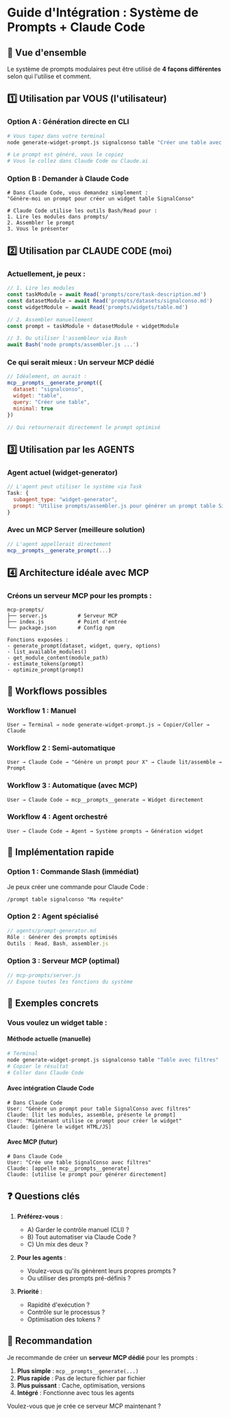 # Guide d'Intégration : Système de Prompts + Claude Code

## 🎯 Vue d'ensemble

Le système de prompts modulaires peut être utilisé de **4 façons différentes** selon qui l'utilise et comment.

## 1️⃣ Utilisation par VOUS (l'utilisateur)

### Option A : Génération directe en CLI
```bash
# Vous tapez dans votre terminal
node generate-widget-prompt.js signalconso table "Créer une table avec filtres"

# Le prompt est généré, vous le copiez
# Vous le collez dans Claude Code ou Claude.ai
```

### Option B : Demander à Claude Code
```
# Dans Claude Code, vous demandez simplement :
"Génère-moi un prompt pour créer un widget table SignalConso"

# Claude Code utilise les outils Bash/Read pour :
1. Lire les modules dans prompts/
2. Assembler le prompt
3. Vous le présenter
```

## 2️⃣ Utilisation par CLAUDE CODE (moi)

### Actuellement, je peux :

```javascript
// 1. Lire les modules
const taskModule = await Read('prompts/core/task-description.md')
const datasetModule = await Read('prompts/datasets/signalconso.md')
const widgetModule = await Read('prompts/widgets/table.md')

// 2. Assembler manuellement
const prompt = taskModule + datasetModule + widgetModule

// 3. Ou utiliser l'assembleur via Bash
await Bash('node prompts/assembler.js ...')
```

### Ce qui serait mieux : Un serveur MCP dédié

```javascript
// Idéalement, on aurait :
mcp__prompts__generate_prompt({
  dataset: "signalconso",
  widget: "table",
  query: "Créer une table",
  minimal: true
})

// Qui retournerait directement le prompt optimisé
```

## 3️⃣ Utilisation par les AGENTS

### Agent actuel (widget-generator)
```javascript
// L'agent peut utiliser le système via Task
Task: {
  subagent_type: "widget-generator",
  prompt: "Utilise prompts/assembler.js pour générer un prompt table SignalConso"
}
```

### Avec un MCP Server (meilleure solution)
```javascript
// L'agent appellerait directement
mcp__prompts__generate_prompt(...)
```

## 4️⃣ Architecture idéale avec MCP

### Créons un serveur MCP pour les prompts :

```
mcp-prompts/
├── server.js          # Serveur MCP
├── index.js           # Point d'entrée
└── package.json       # Config npm

Fonctions exposées :
- generate_prompt(dataset, widget, query, options)
- list_available_modules()
- get_module_content(module_path)
- estimate_tokens(prompt)
- optimize_prompt(prompt)
```

## 🔄 Workflows possibles

### Workflow 1 : Manuel
```
User → Terminal → node generate-widget-prompt.js → Copier/Coller → Claude
```

### Workflow 2 : Semi-automatique
```
User → Claude Code → "Génère un prompt pour X" → Claude lit/assemble → Prompt
```

### Workflow 3 : Automatique (avec MCP)
```
User → Claude Code → mcp__prompts__generate → Widget directement
```

### Workflow 4 : Agent orchestré
```
User → Claude Code → Agent → Système prompts → Génération widget
```

## 🚀 Implémentation rapide

### Option 1 : Commande Slash (immédiat)
Je peux créer une commande pour Claude Code :
```
/prompt table signalconso "Ma requête"
```

### Option 2 : Agent spécialisé
```javascript
// agents/prompt-generator.md
Rôle : Générer des prompts optimisés
Outils : Read, Bash, assembler.js
```

### Option 3 : Serveur MCP (optimal)
```javascript
// mcp-prompts/server.js
// Expose toutes les fonctions du système
```

## 📝 Exemples concrets

### Vous voulez un widget table :

#### Méthode actuelle (manuelle)
```bash
# Terminal
node generate-widget-prompt.js signalconso table "Table avec filtres"
# Copier le résultat
# Coller dans Claude Code
```

#### Avec intégration Claude Code
```
# Dans Claude Code
User: "Génère un prompt pour table SignalConso avec filtres"
Claude: [lit les modules, assemble, présente le prompt]
User: "Maintenant utilise ce prompt pour créer le widget"
Claude: [génère le widget HTML/JS]
```

#### Avec MCP (futur)
```
# Dans Claude Code
User: "Crée une table SignalConso avec filtres"
Claude: [appelle mcp__prompts__generate]
Claude: [utilise le prompt pour générer directement]
```

## ❓ Questions clés

1. **Préférez-vous** :
   - A) Garder le contrôle manuel (CLI) ?
   - B) Tout automatiser via Claude Code ?
   - C) Un mix des deux ?

2. **Pour les agents** :
   - Voulez-vous qu'ils génèrent leurs propres prompts ?
   - Ou utiliser des prompts pré-définis ?

3. **Priorité** :
   - Rapidité d'exécution ?
   - Contrôle sur le processus ?
   - Optimisation des tokens ?

## 🎯 Recommandation

Je recommande de créer un **serveur MCP dédié** pour les prompts :

1. **Plus simple** : `mcp__prompts__generate(...)` 
2. **Plus rapide** : Pas de lecture fichier par fichier
3. **Plus puissant** : Cache, optimisation, versions
4. **Intégré** : Fonctionne avec tous les agents

Voulez-vous que je crée ce serveur MCP maintenant ?